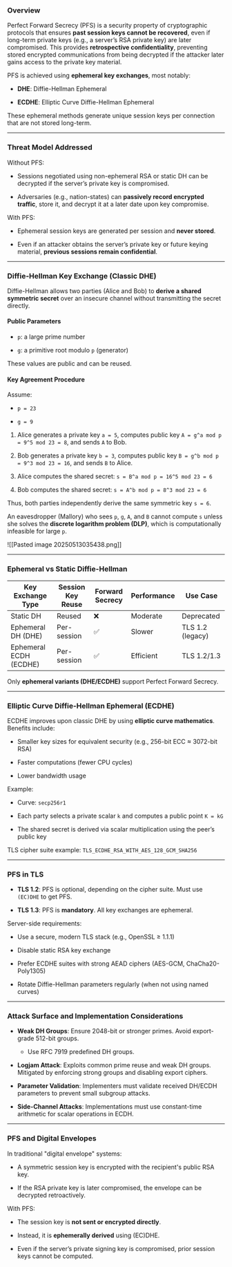 ### Overview

Perfect Forward Secrecy (PFS) is a security property of cryptographic protocols that ensures **past session keys cannot be recovered**, even if long-term private keys (e.g., a server’s RSA private key) are later compromised. This provides **retrospective confidentiality**, preventing stored encrypted communications from being decrypted if the attacker later gains access to the private key material.

PFS is achieved using **ephemeral key exchanges**, most notably:

- **DHE**: Diffie-Hellman Ephemeral
    
- **ECDHE**: Elliptic Curve Diffie-Hellman Ephemeral
    

These ephemeral methods generate unique session keys per connection that are not stored long-term.

---

### Threat Model Addressed

Without PFS:

- Sessions negotiated using non-ephemeral RSA or static DH can be decrypted if the server’s private key is compromised.
    
- Adversaries (e.g., nation-states) can **passively record encrypted traffic**, store it, and decrypt it at a later date upon key compromise.
    

With PFS:

- Ephemeral session keys are generated per session and **never stored**.
    
- Even if an attacker obtains the server’s private key or future keying material, **previous sessions remain confidential**.
    

---

### Diffie-Hellman Key Exchange (Classic DHE)

Diffie-Hellman allows two parties (Alice and Bob) to **derive a shared symmetric secret** over an insecure channel without transmitting the secret directly.

#### Public Parameters

- `p`: a large prime number
    
- `g`: a primitive root modulo `p` (generator)
    

These values are public and can be reused.

#### Key Agreement Procedure

Assume:

- `p = 23`
    
- `g = 9`
    

1. Alice generates a private key `a = 5`, computes public key `A = g^a mod p = 9^5 mod 23 = 8`, and sends `A` to Bob.
    
2. Bob generates a private key `b = 3`, computes public key `B = g^b mod p = 9^3 mod 23 = 16`, and sends `B` to Alice.
    
3. Alice computes the shared secret: `s = B^a mod p = 16^5 mod 23 = 6`
    
4. Bob computes the shared secret: `s = A^b mod p = 8^3 mod 23 = 6`
    

Thus, both parties independently derive the same symmetric key `s = 6`.

An eavesdropper (Mallory) who sees `p`, `g`, `A`, and `B` cannot compute `s` unless she solves the **discrete logarithm problem (DLP)**, which is computationally infeasible for large `p`.

![[Pasted image 20250513035438.png]]

---

### Ephemeral vs Static Diffie-Hellman

|Key Exchange Type|Session Key Reuse|Forward Secrecy|Performance|Use Case|
|---|---|---|---|---|
|Static DH|Reused|❌|Moderate|Deprecated|
|Ephemeral DH (DHE)|Per-session|✅|Slower|TLS 1.2 (legacy)|
|Ephemeral ECDH (ECDHE)|Per-session|✅|Efficient|TLS 1.2/1.3|

Only **ephemeral variants (DHE/ECDHE)** support Perfect Forward Secrecy.

---

### Elliptic Curve Diffie-Hellman Ephemeral (ECDHE)

ECDHE improves upon classic DHE by using **elliptic curve mathematics**. Benefits include:

- Smaller key sizes for equivalent security (e.g., 256-bit ECC ≈ 3072-bit RSA)
    
- Faster computations (fewer CPU cycles)
    
- Lower bandwidth usage
    

Example:

- Curve: `secp256r1`
    
- Each party selects a private scalar `k` and computes a public point `K = kG`
    
- The shared secret is derived via scalar multiplication using the peer’s public key
    

TLS cipher suite example: `TLS_ECDHE_RSA_WITH_AES_128_GCM_SHA256`

---

### PFS in TLS

- **TLS 1.2**: PFS is optional, depending on the cipher suite. Must use `(EC)DHE` to get PFS.
    
- **TLS 1.3**: PFS is **mandatory**. All key exchanges are ephemeral.
    

Server-side requirements:

- Use a secure, modern TLS stack (e.g., OpenSSL ≥ 1.1.1)
    
- Disable static RSA key exchange
    
- Prefer ECDHE suites with strong AEAD ciphers (AES-GCM, ChaCha20-Poly1305)
    
- Rotate Diffie-Hellman parameters regularly (when not using named curves)
    

---

### Attack Surface and Implementation Considerations

- **Weak DH Groups**: Ensure 2048-bit or stronger primes. Avoid export-grade 512-bit groups.
    
    - Use RFC 7919 predefined DH groups.
        
- **Logjam Attack**: Exploits common prime reuse and weak DH groups. Mitigated by enforcing strong groups and disabling export ciphers.
    
- **Parameter Validation**: Implementers must validate received DH/ECDH parameters to prevent small subgroup attacks.
    
- **Side-Channel Attacks**: Implementations must use constant-time arithmetic for scalar operations in ECDH.
    

---

### PFS and Digital Envelopes

In traditional "digital envelope" systems:

- A symmetric session key is encrypted with the recipient's public RSA key.
    
- If the RSA private key is later compromised, the envelope can be decrypted retroactively.
    

With PFS:

- The session key is **not sent or encrypted directly**.
    
- Instead, it is **ephemerally derived** using (EC)DHE.
    
- Even if the server’s private signing key is compromised, prior session keys cannot be computed.